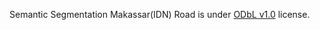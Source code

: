 Semantic Segmentation Makassar(IDN) Road is under [ODbL v1.0](https://opendatacommons.org/licenses/odbl/1-0/) license.